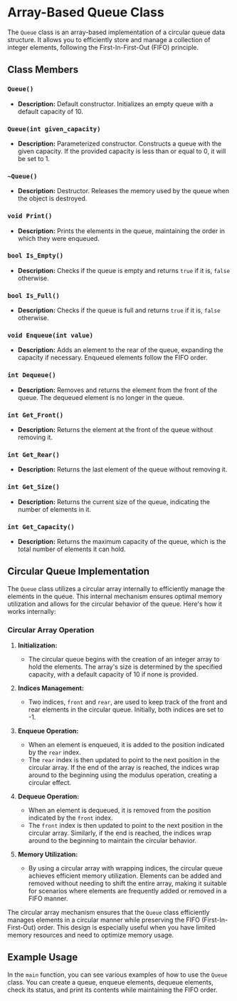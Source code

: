 # Array-Based Queue Class

The `Queue` class is an array-based implementation of a circular queue data structure. It allows you to efficiently store and manage a collection of integer elements, following the First-In-First-Out (FIFO) principle.

## Class Members

### `Queue()`

- **Description:** Default constructor. Initializes an empty queue with a default capacity of 10.

### `Queue(int given_capacity)`

- **Description:** Parameterized constructor. Constructs a queue with the given capacity. If the provided capacity is less than or equal to 0, it will be set to 1.

### `~Queue()`

- **Description:** Destructor. Releases the memory used by the queue when the object is destroyed.

### `void Print()`

- **Description:** Prints the elements in the queue, maintaining the order in which they were enqueued.

### `bool Is_Empty()`

- **Description:** Checks if the queue is empty and returns `true` if it is, `false` otherwise.

### `bool Is_Full()`

- **Description:** Checks if the queue is full and returns `true` if it is, `false` otherwise.

### `void Enqueue(int value)`

- **Description:** Adds an element to the rear of the queue, expanding the capacity if necessary. Enqueued elements follow the FIFO order.

### `int Dequeue()`

- **Description:** Removes and returns the element from the front of the queue. The dequeued element is no longer in the queue.

### `int Get_Front()`

- **Description:** Returns the element at the front of the queue without removing it.

### `int Get_Rear()`

- **Description:** Returns the last element of the queue without removing it.

### `int Get_Size()`

- **Description:** Returns the current size of the queue, indicating the number of elements in it.

### `int Get_Capacity()`

- **Description:** Returns the maximum capacity of the queue, which is the total number of elements it can hold.

## Circular Queue Implementation

The `Queue` class utilizes a circular array internally to efficiently manage the elements in the queue. This internal mechanism ensures optimal memory utilization and allows for the circular behavior of the queue. Here's how it works internally:

### Circular Array Operation

1. **Initialization:**
   - The circular queue begins with the creation of an integer array to hold the elements. The array's size is determined by the specified capacity, with a default capacity of 10 if none is provided.

2. **Indices Management:**
   - Two indices, `front` and `rear`, are used to keep track of the front and rear elements in the circular queue. Initially, both indices are set to -1.

3. **Enqueue Operation:**
   - When an element is enqueued, it is added to the position indicated by the `rear` index.
   - The `rear` index is then updated to point to the next position in the circular array. If the end of the array is reached, the indices wrap around to the beginning using the modulus operation, creating a circular effect.

4. **Dequeue Operation:**
   - When an element is dequeued, it is removed from the position indicated by the `front` index.
   - The `front` index is then updated to point to the next position in the circular array. Similarly, if the end is reached, the indices wrap around to the beginning to maintain the circular behavior.

5. **Memory Utilization:**
   - By using a circular array with wrapping indices, the circular queue achieves efficient memory utilization. Elements can be added and removed without needing to shift the entire array, making it suitable for scenarios where elements are frequently added or removed in a FIFO manner.

The circular array mechanism ensures that the `Queue` class efficiently manages elements in a circular manner while preserving the FIFO (First-In-First-Out) order. This design is especially useful when you have limited memory resources and need to optimize memory usage.

## Example Usage

In the `main` function, you can see various examples of how to use the `Queue` class. You can create a queue, enqueue elements, dequeue elements, check its status, and print its contents while maintaining the FIFO order.